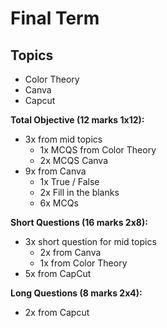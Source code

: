 # Final Term

## Topics

- Color Theory
- Canva 
- Capcut 

**Total Objective (12 marks 1x12):**

- 3x from mid topics
  - 1x MCQS from Color Theory
  - 2x MCQS Canva
- 9x from Canva
  - 1x True / False
  - 2x Fill in the blanks
  - 6x MCQs

**Short Questions (16 marks 2x8):**

- 3x short question for mid topics
  - 2x from Canva
  - 1x from Color Theory
- 5x from CapCut 

**Long Questions (8 marks 2x4):**

- 2x from Capcut